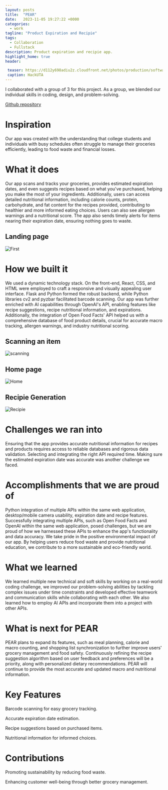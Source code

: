 ```yaml
---
layout: posts
title:  "PEAR"
date:   2023-11-05 19:27:22 +0000
categories: 
  - work
tagline: "Product Expiration and Recipie"
tags:
  - Collaboration
  - Fullstack 
description: Product expiration and recipie app.
highlight_home: true
header:

 teaser: https://d112y698adiu2z.cloudfront.net/photos/production/software_photos/002/613/985/datas/original.png
 caption: HackUTA
---
```



I collaborated with a group of 3 for this project. As a group, we blended our individual skills in coding, design, and problem-solving.


[Github repository](https://github.com/Meronats/hackUTA23)




# Inspiration 
Our app was created with the understanding that college students and individuals with busy schedules often struggle to manage their groceries efficiently, leading to food waste and financial losses.

# What it does
Our app scans and tracks your groceries, provides estimated expiration dates, and even suggests recipes based on what you've purchased, helping you make the most of your ingredients. Additionally, users can access detailed nutritional information, including calorie counts, protein, carbohydrate, and fat content for the recipes provided, contributing to healthier and more informed eating choices. Users can also see allergen warnings and a nutritional score. The app also sends timely alerts for items nearing their expiration date, ensuring nothing goes to waste.
## Landing page 
![First](https://d112y698adiu2z.cloudfront.net/photos/production/software_photos/002/614/143/datas/gallery.jpg)

# How we built it
We used a dynamic technology stack. On the front-end, React, CSS, and HTML were employed to craft a responsive and visually appealing user interface. Flask and Python formed the robust backend, while Python libraries cv2 and pyzbar facilitated barcode scanning. Our app was further enriched with AI capabilities through OpenAI's API, enabling features like recipe suggestions, recipe nutritional information, and expirations. Additionally, the integration of Open Food Facts' API helped us with a comprehensive database of food product details, crucial for accurate macro tracking, allergen warnings, and industry nutritional scoring.

## Scanning an item
![scanning](https://d112y698adiu2z.cloudfront.net/photos/production/software_photos/002/615/335/datas/gallery.jpg)
## Home page
![Home](https://d112y698adiu2z.cloudfront.net/photos/production/software_photos/002/615/336/datas/gallery.jpg)
## Recipie Generation
![Recipie](https://d112y698adiu2z.cloudfront.net/photos/production/software_photos/002/615/336/datas/gallery.jpg)

# Challenges we ran into
Ensuring that the app provides accurate nutritional information for recipes and products requires access to reliable databases and rigorous data validation. Selecting and integrating the right API required time. Making sure the estimated expiration date was accurate was another challenge we faced. 

# Accomplishments that we are proud of
Python integration of multiple APIs within the same web application, desktop/mobile camera usability, expiration date and recipe features. Successfully integrating multiple APIs, such as Open Food Facts and OpenAI within the same web application, posed challenges, but we are proud of how we harnessed these APIs to enhance the app's functionality and data accuracy.
We take pride in the positive environmental impact of our app. By helping users reduce food waste and provide nutritional education, we contribute to a more sustainable and eco-friendly world.

# What we learned
We learned multiple new technical and soft skills by working on a real-world coding challenge, we improved our problem-solving abilities by tackling complex issues under time constraints and developed effective teamwork and communication skills while collaborating with each other. We also learned how to employ AI APIs and incorporate them into a project with other APIs.

# What is next for PEAR
PEAR plans to expand its features, such as meal planning, calorie and macro counting, and shopping list synchronization to further improve users' grocery management and food safety. Continuously refining the recipe suggestion algorithm based on user feedback and preferences will be a priority, along with personalized dietary recommendations. PEAR will continue to provide the most accurate and updated macro and nutritional information.

# Key Features
Barcode scanning for easy grocery tracking.

Accurate expiration date estimation.

Recipe suggestions based on purchased items.

Nutritional information for informed choices.

# Contributions
Promoting sustainability by reducing food waste.

Enhancing customer well-being through better grocery management.